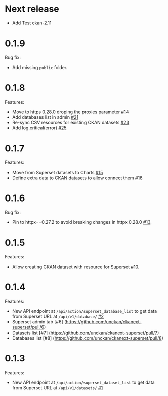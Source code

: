 # Next release

 - Add Test ckan-2.11   

# 0.1.9

Bug fix:
 - Add missing `public` folder.

# 0.1.8

Features:
 - Move to https 0.28.0 droping the proxies parameter [#14](https://github.com/unckan/ckanext-superset/pull/14)
 - Add databases list in admin [#21](https://github.com/unckan/ckanext-superset/pull/21)
 - Re-sync CSV resources for existing CKAN datasets [#23](https://github.com/unckan/ckanext-superset/pull/23)
 - Add log.critical(error) [#25](https://github.com/unckan/ckanext-superset/pull/25)

# 0.1.7

Features:
 - Move from Superset datasets to Charts [#15](https://github.com/unckan/ckanext-superset/pull/15)
 - Define extra data to CKAN datasets to allow connect them [#16](https://github.com/unckan/ckanext-superset/pull/16)

# 0.1.6

Bug fix:
 - Pin to httpx==0.27.2 to avoid breaking changes in httpx 0.28.0 [#13](https://github.com/unckan/ckanext-superset/pull/13).

# 0.1.5

Features:
 - Allow creating CKAN dataset with resource for Superset [#10](https://github.com/unckan/ckanext-superset/pull/10).

# 0.1.4

Features:

 - New API endpoint at `/api/action/superset_database_list` to get data from Superset URL at `/api/v1/database/`
  [#2](https://github.com/unckan/ckanext-superset/pull/2)
 - Superset admin tab [#6] (https://github.com/unckan/ckanext-superset/pull/6)
 - Datasets list [#7] (https://github.com/unckan/ckanext-superset/pull/7)
 - Databases list [#8] (https://github.com/unckan/ckanext-superset/pull/8)

# 0.1.3

Features:

 - New API endpoint at `/api/action/superset_dataset_list` to get data from Superset URL at `/api/v1/datasets/`
   [#1](https://github.com/unckan/ckanext-superset/pull/1)
